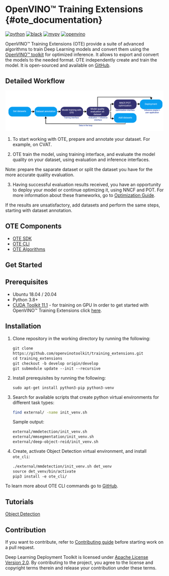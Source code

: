 # OpenVINO™ Training Extensions {#ote_documentation}
[![python](https://img.shields.io/badge/python-3.8%2B-green)]()
[![black](https://img.shields.io/badge/code%20style-black-000000.svg)]()
[![mypy](https://img.shields.io/badge/%20type_checker-mypy-%231674b1?style=flat)]()
[![openvino](https://img.shields.io/badge/openvino-2021.4-purple)]()

OpenVINO™ Training Extensions (OTE) provide a suite of advanced algorithms to train
Deep Learning models and convert them using the [OpenVINO™
toolkit](https://software.intel.com/en-us/openvino-toolkit) for optimized
inference. It allows to export and convert the models to the needed format. OTE independently create and train the model. It is open-sourced and available on [GitHub](https://github.com/openvinotoolkit/training_extensions).

## Detailed Workflow
![](training_extensions_framework.png)

1. To start working with OTE, prepare and annotate your dataset. For example, on CVAT.

2. OTE train the model, using training interface, and evaluate the model quality on your dataset, using evaluation and inference interfaces.

Note: prepare the saparate dataset or split the dataset you have for the more accurate quality evaluation.

3. Having successful evaluation results received, you have an opportunity to deploy your model or continue optimizing it, using NNCF and POT. For more information about these frameworks, go to [Optimization Guide](https://docs.openvino.ai/nightly/openvino_docs_model_optimization_guide.html).

If the results are unsatisfactory, add datasets and perform the same steps, starting with dataset annotation.

## OTE Components
* [OTE SDK](https://github.com/openvinotoolkit/training_extensions/tree/master/ote_sdk)
* [OTE CLI](https://github.com/openvinotoolkit/training_extensions/tree/master/ote_cli)
* [OTE Algorithms](https://github.com/openvinotoolkit/training_extensions/tree/master/external)

## Get Started
## Prerequisites
* Ubuntu 18.04 / 20.04
* Python 3.8+
* [CUDA Toolkit 11.1](https://developer.nvidia.com/cuda-11.1.1-download-archive) - for training on GPU
In order to get started with OpenVINO™ Training Extensions click [here](QUICK_START_GUIDE.md).

## Installation

1. Clone repository in the working directory by running the following:
    ```
    git clone https://github.com/openvinotoolkit/training_extensions.git
    cd training_extensions
    git checkout -b develop origin/develop
    git submodule update --init --recursive
    ```

2. Install prerequisites by running the following:
    ```
    sudo apt-get install python3-pip python3-venv
    ```

3. Search for available scripts that create python virtual environments for different task types:
   ```bash
   find external/ -name init_venv.sh
   ```

   Sample output:
   ```
   external/mmdetection/init_venv.sh
   external/mmsegmentation/init_venv.sh
   external/deep-object-reid/init_venv.sh
   ```

4. Create, activate Object Detection virtual environment, and install `ote_cli`:
   ```
   ./external/mmdetection/init_venv.sh det_venv
   source det_venv/bin/activate
   pip3 install -e ote_cli/
   ```
To learn more about OTE CLI commands go to [GitHub](https://github.com/openvinotoolkit/training_extensions/blob/master/QUICK_START_GUIDE.md).

## Tutorials
[Object Detection](https://github.com/openvinotoolkit/training_extensions/blob/master/ote_cli/notebooks/train.ipynb)

## Contribution
If you want to contribute, refer to [Contributing guide](https://github.com/openvinotoolkit/training_extensions/blob/master/CONTRIBUTING.md) before starting work on a pull request.

Deep Learning Deployment Toolkit is licensed under [Apache License Version 2.0](https://github.com/openvinotoolkit/training_extensions/blob/master/LICENSE).
By contributing to the project, you agree to the license and copyright terms therein
and release your contribution under these terms.

